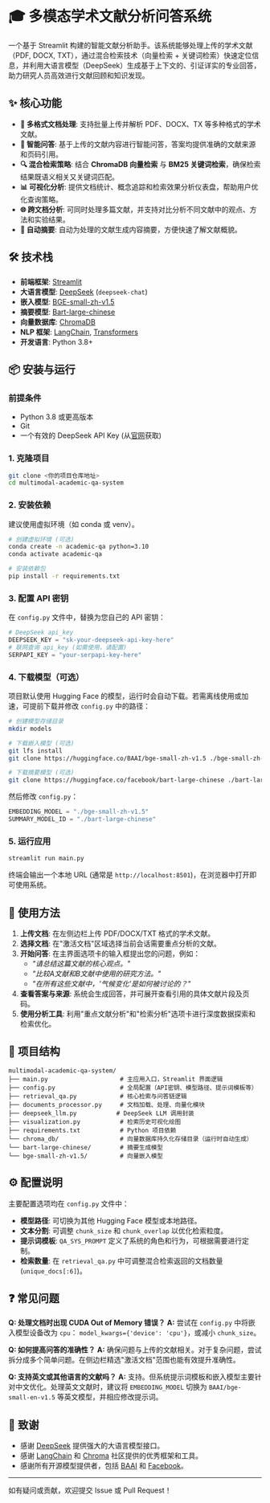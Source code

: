 # 🎓 多模态学术文献分析问答系统

一个基于 Streamlit 构建的智能文献分析助手。该系统能够处理上传的学术文献（PDF, DOCX, TXT），通过混合检索技术（向量检索 + 关键词检索）快速定位信息，并利用大语言模型（DeepSeek）生成基于上下文的、引证详实的专业回答，助力研究人员高效进行文献回顾和知识发现。

## ✨ 核心功能

- **📄 多格式文档处理**: 支持批量上传并解析 PDF、DOCX、TX 等多种格式的学术文献。
- **🤖 智能问答**: 基于上传的文献内容进行智能问答，答案均提供准确的文献来源和页码引用。
- **🔍 混合检索策略**: 结合 **ChromaDB 向量检索** 与 **BM25 关键词检索**，确保检索结果既语义相关又关键词匹配。
- **📊 可视化分析**: 提供文档统计、概念追踪和检索效果分析仪表盘，帮助用户优化查询策略。
- **🌐 跨文档分析**: 可同时处理多篇文献，并支持对比分析不同文献中的观点、方法和实验结果。
- **📝 自动摘要**: 自动为处理的文献生成内容摘要，方便快速了解文献概貌。

## 🛠 技术栈

- **前端框架**: [Streamlit](https://streamlit.io/)
- **大语言模型**: [DeepSeek](https://www.deepseek.com/) (`deepseek-chat`)
- **嵌入模型**: [BGE-small-zh-v1.5](https://huggingface.co/BAAI/bge-small-zh-v1.5)
- **摘要模型**: [Bart-large-chinese](https://huggingface.co/facebook/bart-large-chinese)
- **向量数据库**: [ChromaDB](https://www.trychroma.com/)
- **NLP 框架**: [LangChain](https://www.langchain.com/), [Transformers](https://huggingface.co/docs/transformers)
- **开发语言**: Python 3.8+

## 📦 安装与运行

### 前提条件

- Python 3.8 或更高版本
- Git
- 一个有效的 DeepSeek API Key (从[官网](https://platform.deepseek.com/)获取)

### 1. 克隆项目

```bash
git clone <你的项目仓库地址>
cd multimodal-academic-qa-system
```

### 2. 安装依赖

建议使用虚拟环境（如 conda 或 venv）。

```bash
# 创建虚拟环境 (可选)
conda create -n academic-qa python=3.10
conda activate academic-qa

# 安装依赖包
pip install -r requirements.txt
```

### 3. 配置 API 密钥

在 `config.py` 文件中，替换为您自己的 API 密钥：

```python
# DeepSeek api_key
DEEPSEEK_KEY = "sk-your-deepseek-api-key-here"
# 联网查询 api_key (如需使用，请配置)
SERPAPI_KEY = "your-serpapi-key-here"
```

### 4. 下载模型（可选）

项目默认使用 Hugging Face 的模型，运行时会自动下载。若需离线使用或加速，可提前下载并修改 `config.py` 中的路径：

```bash
# 创建模型存储目录
mkdir models

# 下载嵌入模型 (可选)
git lfs install
git clone https://huggingface.co/BAAI/bge-small-zh-v1.5 ./bge-small-zh-v1.5

# 下载摘要模型 (可选)
git clone https://huggingface.co/facebook/bart-large-chinese ./bart-large-chinese
```

然后修改 `config.py`：
```python
EMBEDDING_MODEL = "./bge-small-zh-v1.5"
SUMMARY_MODEL_ID = "./bart-large-chinese"
```

### 5. 运行应用

```bash
streamlit run main.py
```

终端会输出一个本地 URL (通常是 `http://localhost:8501`)，在浏览器中打开即可使用系统。

## 🚀 使用方法

1.  **上传文档**: 在左侧边栏上传 PDF/DOCX/TXT 格式的学术文献。
2.  **选择文档**: 在"激活文档"区域选择当前会话需要重点分析的文献。
3.  **开始问答**: 在主界面选项卡的输入框提出您的问题，例如：
    - *"请总结这篇文献的核心观点。"*
    - *"比较A文献和B文献中使用的研究方法。"*
    - *"在所有这些文献中，'气候变化'是如何被讨论的？"*
4.  **查看答案与来源**: 系统会生成回答，并可展开查看引用的具体文献片段及页码。
5.  **使用分析工具**: 利用"重点文献分析"和"检索分析"选项卡进行深度数据探索和检索优化。

## 📁 项目结构

```
multimodal-academic-qa-system/
├── main.py                    # 主应用入口，Streamlit 界面逻辑
├── config.py                  # 全局配置（API密钥、模型路径、提示词模板等）
├── retrieval_qa.py            # 核心检索与问答链逻辑
├── documents_processor.py     # 文档加载、处理、向量化模块
├── deepseek_llm.py           # DeepSeek LLM 调用封装
├── visualization.py           # 检索历史可视化绘图
├── requirements.txt           # Python 项目依赖
└── chroma_db/                 # 向量数据库持久化存储目录（运行时自动生成）
└── bart-large-chinese/        # 摘要生成模型
└── bge-small-zh-v1.5/         # 向量嵌入模型
```

## ⚙️ 配置说明

主要配置选项均在 `config.py` 文件中：

- **模型路径**: 可切换为其他 Hugging Face 模型或本地路径。
- **文本分割**: 可调整 `chunk_size` 和 `chunk_overlap` 以优化检索粒度。
- **提示词模板**: `QA_SYS_PROMPT` 定义了系统的角色和行为，可根据需要进行定制。
- **检索数量**: 在 `retrieval_qa.py` 中可调整混合检索返回的文档数量 (`unique_docs[:6]`)。

## ❓ 常见问题

**Q: 处理文档时出现 CUDA Out of Memory 错误？**
**A:** 尝试在 `config.py` 中将嵌入模型设备改为 `cpu`： `model_kwargs={'device': 'cpu'}`，或减小 `chunk_size`。

**Q: 如何提高问答的准确性？**
**A:** 确保问题与上传的文献相关。对于复杂问题，尝试拆分成多个简单问题。在侧边栏精选"激活文档"范围也能有效提升准确性。

**Q: 支持英文或其他语言的文献吗？**
**A:** 支持。但系统提示词模板和嵌入模型主要针对中文优化。处理英文文献时，建议将 `EMBEDDING_MODEL` 切换为 `BAAI/bge-small-en-v1.5` 等英文模型，并相应修改提示词。

## 👥 致谢

- 感谢 [DeepSeek](https://www.deepseek.com/) 提供强大的大语言模型接口。
- 感谢 [LangChain](https://www.langchain.com/) 和 [Chroma](https://www.trychroma.com/) 社区提供的优秀框架和工具。
- 感谢所有开源模型提供者，包括 [BAAI](https://huggingface.co/BAAI) 和 [Facebook](https://huggingface.co/facebook)。

---

如有疑问或贡献，欢迎提交 Issue 或 Pull Request！
